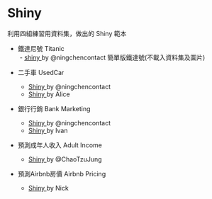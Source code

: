 # Shiny 
利用四組練習用資料集，做出的 Shiny 範本

+ 鐵達尼號 Titanic  
  - <a href="https://github.com/rladiestaipei/Azureml-shiny-app/tree/master/Practice_Shiny/Titanic_Simple"> shiny </a> by @ningchencontact 簡單版鐵達號(不載入資料集及圖片)

+ 二手車 UsedCar
  - <a href="https://github.com/rladiestaipei/Azureml-shiny-app/tree/master/Practice_Shiny/Used_Car"> Shiny </a> by @ningchencontact
  - <a href="https://github.com/rladiestaipei/Azureml-shiny-app/tree/master/Practice_Shiny/Used_Car_Alice"> Shiny </a> by Alice
+ 銀行行銷 Bank Marketing
  - <a href="https://github.com/rladiestaipei/Azureml-shiny-app/tree/master/Practice_Shiny/Bank_Marketing"> Shiny </a> by @ningchencontact
  - <a href="https://github.com/rladiestaipei/Azureml-shiny-app/tree/master/Practice_Shiny/Bank_Marketing_ivan"> Shiny </a> by Ivan
+ 預測成年人收入 Adult Income
  - <a href="https://github.com/rladiestaipei/Azureml-shiny-app/tree/master/Practice_Shiny/Adult_Income"> Shiny </a> by @ChaoTzuJung
+ 預測Airbnb房價 Airbnb Pricing
  - <a href="https://github.com/rladiestaipei/Azureml-shiny-app/tree/master/Practice_Shiny/Shiny_Airbnb_Nick"> Shiny </a> by Nick
